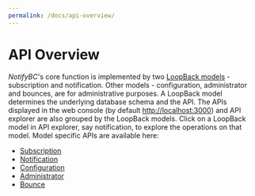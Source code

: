 ```yaml
---
permalink: /docs/api-overview/
---
```


# API Overview

_NotifyBC_'s core function is implemented by two [LoopBack models](https://loopback.io/doc/en/lb4/Model.html) - subscription and notification. Other models - configuration, administrator and bounces, are for administrative purposes. A LoopBack model determines the underlying database schema and the API.
The APIs displayed in the web console (by default [http://localhost:3000](http://localhost:3000)) and API explorer are also grouped by the LoopBack models. Click on a LoopBack model in API explorer, say notification, to explore the operations on that model. Model specific APIs are available here:

- [Subscription](../api-subscription/)
- [Notification](../api-notification/)
- [Configuration](../api-config/)
- [Administrator](../api-administrator/)
- [Bounce](../api-bounce/)

